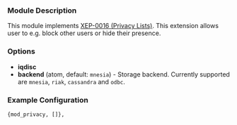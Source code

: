 ### Module Description
This module implements [XEP-0016 (Privacy Lists)](http://xmpp.org/extensions/xep-0016.html). This extension allows user to e.g. block other users or hide their presence.

### Options
* **iqdisc**
* **backend** (atom, default: `mnesia`) - Storage backend. Currently supported are `mnesia`, `riak`, `cassandra` and `odbc`.

### Example Configuration
```
{mod_privacy, []},
```
